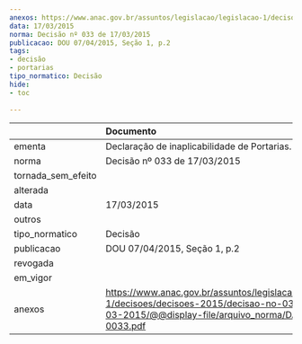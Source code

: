 ```yaml
---
anexos: https://www.anac.gov.br/assuntos/legislacao/legislacao-1/decisoes/decisoes-2015/decisao-no-033-de-17-03-2015/@@display-file/arquivo_norma/DA2015-0033.pdf
data: 17/03/2015
norma: Decisão nº 033 de 17/03/2015
publicacao: DOU 07/04/2015, Seção 1, p.2
tags:
- decisão
- portarias
tipo_normatico: Decisão
hide: 
- toc 
 
---
```


|                    | Documento                                                                                                                                                 |
|:-------------------|:----------------------------------------------------------------------------------------------------------------------------------------------------------|
| ementa             | Declaração de inaplicabilidade de Portarias.                                                                                                              |
| norma              | Decisão nº 033 de 17/03/2015                                                                                                                              |
| tornada_sem_efeito |                                                                                                                                                           |
| alterada           |                                                                                                                                                           |
| data               | 17/03/2015                                                                                                                                                |
| outros             |                                                                                                                                                           |
| tipo_normatico     | Decisão                                                                                                                                                   |
| publicacao         | DOU 07/04/2015, Seção 1, p.2                                                                                                                              |
| revogada           |                                                                                                                                                           |
| em_vigor           |                                                                                                                                                           |
| anexos             | https://www.anac.gov.br/assuntos/legislacao/legislacao-1/decisoes/decisoes-2015/decisao-no-033-de-17-03-2015/@@display-file/arquivo_norma/DA2015-0033.pdf |